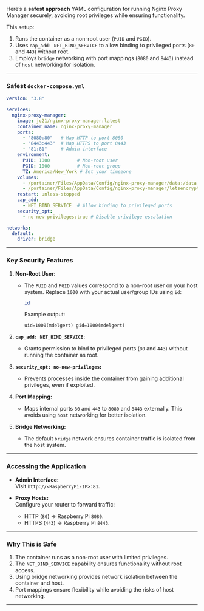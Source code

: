 Here’s a **safest approach** YAML configuration for running Nginx Proxy Manager securely, avoiding root privileges while ensuring functionality.

This setup:
1. Runs the container as a non-root user (`PUID` and `PGID`).
2. Uses `cap_add: NET_BIND_SERVICE` to allow binding to privileged ports (`80` and `443`) without root.
3. Employs `bridge` networking with port mappings (`8080` and `8443`) instead of `host` networking for isolation.

---

### **Safest `docker-compose.yml`**
```yaml
version: "3.8"

services:
  nginx-proxy-manager:
    image: jc21/nginx-proxy-manager:latest
    container_name: nginx-proxy-manager
    ports:
      - "8080:80"   # Map HTTP to port 8080
      - "8443:443"  # Map HTTPS to port 8443
      - "81:81"     # Admin interface
    environment:
      PUID: 1000          # Non-root user
      PGID: 1000          # Non-root group
      TZ: America/New_York # Set your timezone
    volumes:
      - /portainer/Files/AppData/Config/nginx-proxy-manager/data:/data
      - /portainer/Files/AppData/Config/nginx-proxy-manager/letsencrypt:/etc/letsencrypt
    restart: unless-stopped
    cap_add:
      - NET_BIND_SERVICE  # Allow binding to privileged ports
    security_opt:
      - no-new-privileges:true # Disable privilege escalation

networks:
  default:
    driver: bridge
```

---

### **Key Security Features**
1. **Non-Root User:**
   - The `PUID` and `PGID` values correspond to a non-root user on your host system. Replace `1000` with your actual user/group IDs using `id`:
     ```bash
     id
     ```
     Example output:
     ```
     uid=1000(mdelgert) gid=1000(mdelgert)
     ```

2. **`cap_add: NET_BIND_SERVICE`:**
   - Grants permission to bind to privileged ports (`80` and `443`) without running the container as root.

3. **`security_opt: no-new-privileges`:**
   - Prevents processes inside the container from gaining additional privileges, even if exploited.

4. **Port Mapping:**
   - Maps internal ports `80` and `443` to `8080` and `8443` externally. This avoids using `host` networking for better isolation.

5. **Bridge Networking:**
   - The default `bridge` network ensures container traffic is isolated from the host system.

---

### **Accessing the Application**
- **Admin Interface:**  
  Visit `http://<RaspberryPi-IP>:81`.

- **Proxy Hosts:**  
  Configure your router to forward traffic:
  - HTTP (`80`) -> Raspberry Pi `8080`.
  - HTTPS (`443`) -> Raspberry Pi `8443`.

---

### **Why This is Safe**
1. The container runs as a non-root user with limited privileges.
2. The `NET_BIND_SERVICE` capability ensures functionality without root access.
3. Using bridge networking provides network isolation between the container and host.
4. Port mappings ensure flexibility while avoiding the risks of host networking.

---
